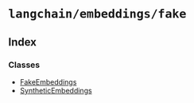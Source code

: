 `langchain/embeddings/fake`
===========================

Index[​](#index "Direct link to Index")
---------------------------------------

### Classes[​](#classes "Direct link to Classes")

*   [FakeEmbeddings](/docs/api/embeddings_fake/classes/FakeEmbeddings)
*   [SyntheticEmbeddings](/docs/api/embeddings_fake/classes/SyntheticEmbeddings)